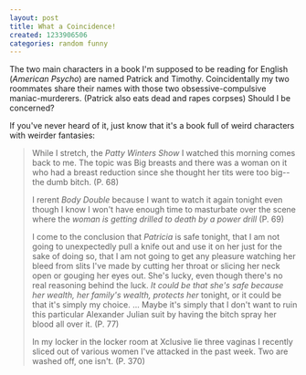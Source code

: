 ```yaml
---
layout: post
title: What a Coincidence!
created: 1233906506
categories: random funny
---
```

The two main characters in a book I'm supposed to be reading for English (<em>American Psycho</em>) are named Patrick and Timothy. Coincidentally my two roommates share their names with those two obsessive-compulsive maniac-murderers. (Patrick also eats dead and rapes corpses) Should I be concerned?

If you've never heard of it, just know that it's a book full of weird characters with weirder fantasies:

> While I stretch, the <em>Patty Winters Show</em> I watched this morning comes back to me. The topic was Big breasts and there was a woman on it who had a breast reduction since she thought her tits were too big--the dumb bitch. (P. 68)
> 
> I rerent <em>Body Double</em> because I want to watch it again tonight even though I know I won't have enough time to masturbate over the scene where the <em>woman is getting drilled to death by a power drill</em> (P. 69)
> 
> I come to the conclusion that <em>Patricia</em> is safe tonight, that I am not going to unexpectedly pull a knife out and use it on her just for the sake of doing so, that I am not going to get any pleasure watching her bleed from slits I've made by cutting her throat or slicing her neck open or gouging her eyes out. She's lucky, even though there's no real reasoning behind the luck. <em>It could be that she's safe because her wealth, her family's wealth, protects her</em> tonight, or it could be that it's simply my choice. ... Maybe it's simply that I don't want to ruin this particular Alexander Julian suit by having the bitch spray her blood all over it. (P. 77)
> 
> In my locker in the locker room at Xclusive lie three vaginas I recently sliced out of various women I've attacked in the past week. Two are washed off, one isn't. (P. 370)
